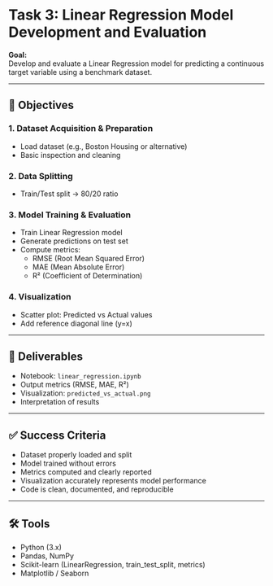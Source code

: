 # Task 3: Linear Regression Model Development and Evaluation

**Goal:**  
Develop and evaluate a Linear Regression model for predicting a continuous target variable using a benchmark dataset.

---

## 🔑 Objectives

### 1. Dataset Acquisition & Preparation
- Load dataset (e.g., Boston Housing or alternative)  
- Basic inspection and cleaning  

### 2. Data Splitting
- Train/Test split → 80/20 ratio  

### 3. Model Training & Evaluation
- Train Linear Regression model  
- Generate predictions on test set  
- Compute metrics:  
  - RMSE (Root Mean Squared Error)  
  - MAE (Mean Absolute Error)  
  - R² (Coefficient of Determination)  

### 4. Visualization
- Scatter plot: Predicted vs Actual values  
- Add reference diagonal line (y=x)  

---

## 📂 Deliverables
- Notebook: `linear_regression.ipynb`  
- Output metrics (RMSE, MAE, R²)  
- Visualization: `predicted_vs_actual.png`  
- Interpretation of results  

---

## ✅ Success Criteria
- Dataset properly loaded and split  
- Model trained without errors  
- Metrics computed and clearly reported  
- Visualization accurately represents model performance  
- Code is clean, documented, and reproducible  

---

## 🛠 Tools
- Python (3.x)  
- Pandas, NumPy  
- Scikit-learn (LinearRegression, train_test_split, metrics)  
- Matplotlib / Seaborn  
